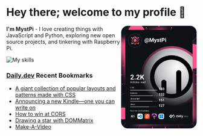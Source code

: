 # Hey there; welcome to my profile 👋

<a href="https://app.daily.dev/MystPi"><img src="https://github.com/MystPi/MystPi/blob/main/devcard.svg" width="200" alt="MystPi's Dev Card" align="right"/></a>

**I'm MystPi** - I love creating things with JavaScript and Python, exploring new open source projects, and tinkering with Raspberry Pi.

![My skills](https://skillicons.dev/icons?i=svelte,js,html,css,py,raspberrypi,react,tailwind)

### [Daily.dev](https://daily.dev) Recent Bookmarks
<!-- daily.dev BOOKMARKS:START -->
- [A giant collection of popular layouts and patterns made with CSS](https://app.daily.dev/posts/455a2f5ad00d27f55f2c9bd656124d13?utm_source=rss&utm_medium=bookmarks&utm_campaign=Itr6mLfRdMms0HCyePtl9)
- [Announcing a new Kindle—one you can write on](https://app.daily.dev/posts/EB_trDwe8?utm_source=rss&utm_medium=bookmarks&utm_campaign=Itr6mLfRdMms0HCyePtl9)
- [How to win at CORS](https://app.daily.dev/posts/aRNDhFNjO?utm_source=rss&utm_medium=bookmarks&utm_campaign=Itr6mLfRdMms0HCyePtl9)
- [Drawing a star with DOMMatrix](https://app.daily.dev/posts/EdaYPiHEo?utm_source=rss&utm_medium=bookmarks&utm_campaign=Itr6mLfRdMms0HCyePtl9)
- [Make-A-Video](https://app.daily.dev/posts/IvqzwGL28?utm_source=rss&utm_medium=bookmarks&utm_campaign=Itr6mLfRdMms0HCyePtl9)
<!-- daily.dev BOOKMARKS:END -->
